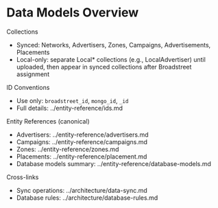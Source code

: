 # Data Models Overview

Collections
- Synced: Networks, Advertisers, Zones, Campaigns, Advertisements, Placements
- Local-only: separate Local* collections (e.g., LocalAdvertiser) until uploaded, then appear in synced collections after Broadstreet assignment

ID Conventions
- Use only: `broadstreet_id`, `mongo_id`, `_id`
- Full details: ../entity-reference/ids.md

Entity References (canonical)
- Advertisers: ../entity-reference/advertisers.md
- Campaigns: ../entity-reference/campaigns.md
- Zones: ../entity-reference/zones.md
- Placements: ../entity-reference/placement.md
- Database models summary: ../entity-reference/database-models.md

Cross-links
- Sync operations: ../architecture/data-sync.md
- Database rules: ../architecture/database-rules.md

